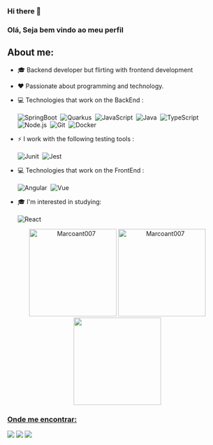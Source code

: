 ### Hi there 👋
### Olá, Seja bem vindo ao meu perfil 

## About me:
- 🎓 Backend developer but flirting with frontend development
- ❤️ Passionate about programming and technology.

- 💻 Technologies that work on the BackEnd : <br> <br>
  ![SpringBoot](https://img.shields.io/badge/-SpringBoot-green?style=flat&logoColor=fff&logo=spring)&nbsp;
  ![Quarkus](https://img.shields.io/badge/-Quarkus-010445?style=flat&logoColor=fff&logo=quarkus)&nbsp;
  ![JavaScript](https://img.shields.io/badge/-JavaScript-fff700?style=flat&logoColor=black&logo=javascript)&nbsp;
  ![Java](https://img.shields.io/badge/-Java-F58219?style=flat&logoColor=fff&logo=java)&nbsp;
  ![TypeScript](https://img.shields.io/badge/-TypeScript-007ACC?style=flat&logoColor=fff&logo=typescript)&nbsp;
  ![Node.js](https://img.shields.io/badge/-Node.js-006600?style=flat&logoColor=fff&logo=node.js)&nbsp;
  ![Git](https://img.shields.io/badge/-Git-ff0000?style=flat&logoColor=fff&logo=git)&nbsp;
  ![Docker](https://img.shields.io/badge/-Docker-007ACC?style=flat&logoColor=fff&logo=docker)&nbsp;
  
 - ⚡ I work with the following testing tools : <br> <br>
  ![Junit](https://img.shields.io/badge/-Junit-ff0000?style=flat&logoColor=fff&logo=junit5)&nbsp;
  ![Jest](https://img.shields.io/badge/-Jest-006600?style=flat&logoColor=fff&logo=jest)&nbsp;
  
 - 💻 Technologies that work on the FrontEnd :<br> <br>
 ![Angular](https://img.shields.io/badge/-Angular-ff0000?style=flat&logoColor=fff&logo=angular)&nbsp;
 ![Vue](https://img.shields.io/badge/-Vue-fff?style=flat&logoColor=006600&logo=vue.js)&nbsp;

 - 🎓 I'm interested in studying: <br> <br>
 ![React](https://img.shields.io/badge/-React-fff?style=flat&logoColor=blue&logo=react)&nbsp;
   



<div align = "center">
  <img  height="200px" src="https://github-readme-stats.vercel.app/api/top-langs/?username=Marcoant007&layout=compact&theme=dark" alt="Marcoant007" />
  <img  height="200px" src="https://github-readme-stats.vercel.app/api?username=Marcoant007&show_icons=true&theme=dark" alt="Marcoant007"/> 
<a href="https://git.io/streak-stats">
  <img height="200px" src="https://github-readme-streak-stats.herokuapp.com/?user=Marcoant007&theme=dark"/> 
</div>

### Onde me encontrar:



<a href="https://www.linkedin.com/in/marco-antonnio-araujo/"><img src="https://img.shields.io/badge/linkedin-0077B5.svg?style=for-the-badge&logo=linkedin&logoColor=white"></a>
<a href="https://instagram.com/mrcx07"><img src="https://img.shields.io/badge/instagram-E4405F.svg?style=for-the-badge&logo=instagram&logoColor=white"></a>
<a href="mailto:marcoantnovo@gmail.com"><img src="https://img.shields.io/badge/e‑mail-D14836.svg?style=for-the-badge&logo=GMail&logoColor=white"></a>


